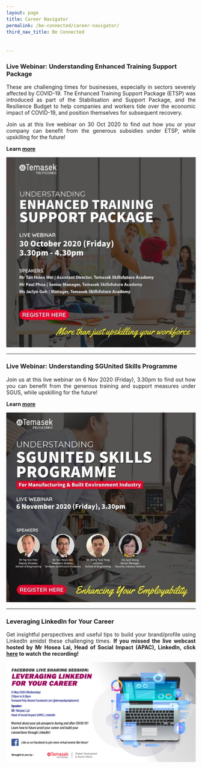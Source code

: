 ```yaml
---
layout: page
title: Career Navigator
permalink: /be-connected/career-navigator/
third_nav_title: Be Connected


---
```

### Live Webinar: Understanding Enhanced Training Support Package ### 
<div style="text-align: justify">
    <p>
These are challenging times for businesses, especially in sectors severely affected by COVID-19. The Enhanced Training Support Package (ETSP) was introduced as part of the Stabilisation and Support Package, and the Resilience Budget to help companies and workers tide over the economic impact of COVID-19, and position themselves for subsequent recovery.

Join us at this live webinar on 30 Oct 2020 to find out how you or your company can benefit from the generous subsidies under ETSP, while upskilling for the future!
         </p>
</div>

**Learn [more](https://www.instagram.com/p/CGbu1fvHCZG/)**

![Enhanced TrainingSupport](/images/BeConnected_EnhancedTrainingSupport.jpg)

---
### Live Webinar: Understanding SGUnited Skills Programme ### 
<div style="text-align: justify">
    <p>
Join us at this live webinar on 6 Nov 2020 (Friday), 3.30pm to find out how you can benefit from the generous training and support measures under SGUS, while upskilling for the future!
         </p>
</div>

**Learn [more](https://www.instagram.com/p/CGyf0flHqSd/)**

![Upskilling WorkforceSG](/images/BeConnected_SGUnited.jpg)

---
### Leveraging LinkedIn for Your Career ###
<div style="text-align: justify">
    <p>
Get insightful perspectives and useful tips to build your brand/profile using LinkedIn amidst these challenging times. <strong>If you missed the live webcast hosted by Mr Hosea Lai, Head of Social Impact (APAC), LinkedIn, click <a href="https://www.facebook.com/watch/live/?v=660591798116873&ref=external/">here</a> to watch the recording!</strong>
        </p>
</div>


![Leveraging LinkedIn](/images/BeConnected_LinkedIn.jpg)
